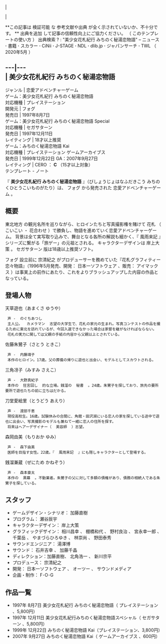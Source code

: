 |

|

**この記事は 検証可能  な  参考文献や出典  が全く示されていないか、不十分です。 ** 出典を追加  して記事の信頼性向上にご協力ください。  （
このテンプレートの使い方  ）  出典検索  ?  :  "美少女花札紀行 みちのく秘湯恋物語"  –  ニュース  **·** 書籍  **·**
スカラー  **·** CiNii  **·** J-STAGE  **·** NDL  **·** dlib.jp  **·** ジャパンサーチ
**·** TWL  （  2020年5月  ）  
  
---|---  
|  美少女花札紀行 みちのく秘湯恋物語  
---  
ジャンル  |  恋愛アドベンチャーゲーム   
ゲーム：美少女花札紀行 みちのく秘湯恋物語  
対応機種  |  プレイステーション   
開発元  |  フォグ   
発売日  |  1997年8月7日   
ゲーム：美少女花札紀行 みちのく秘湯恋物語 Special  
対応機種  |  セガサターン   
発売日  |  1997年12月11日   
レイティング  |  18才以上推奨   
ゲーム：みちのく秘湯恋物語 Kai  
対応機種  |  プレイステーション  ゲームアーカイブス   
発売日  |  1999年12月22日  GA：2007年9月27日   
レイティング  |  CERO  ：  **C** （15才以上対象）   
テンプレート  \-  ノート  
  
『 **美少女花札紀行 みちのく秘湯恋物語** 』（びしょうじょはなふだきこう みちのくひとうこいものがたり）は、  フォグ  から発売された
恋愛アドベンチャーゲーム  。

##  概要  

東北地方  の観光名所を巡りながら、ヒロインたちと写真撮影権を賭けて  花札  （  こいこい  ・  花合わせ
）で勝負し、物語を進めていく恋愛アドベンチャーゲーム。 背景は全て実写取り込みで、舞台となる各所の解説も細かく、『  風雨来記
』シリーズに繋がる「旅ゲー」の元祖とされる。 キャラクターデザインは  岸上大策  。  セガサターン  版は18歳以上推奨ソフト。

フォグ  設立前に  宗清紀之  がプロデューサーを務めていた『花札グラフィティー 恋々物語』（1996年5月発売、開発：  日本一ソフトウェア  、販売：
アイマックス  ）は事実上の前作にあたり、これをよりブラッシュアップした内容の作品となっている。

##  登場人物  

天草遊也（あまくさ ゆうや）

     声 -  のぐちあつし 
     主人公。  カメラマン  志望の大学生で、花札の家元の生まれ。写真コンテストの作品を撮るために東北を訪れているが、今回入選できなかった場合は家督を継がなければならない。 
     花札の実力に関しては父親の手紙の内容から父親以上とされている。 
佐藤朱鷺子（さとう ときこ）

     声 -  内藤靖子 
     本作のヒロイン。17歳。父の葬儀の帰りに遊也と出会い、モデルとしてスカウトされる。 
三角冴子（みすみ さえこ）

     声 -  大野真紀子 
     本作の  狂言回し  的な立場。銭溜の  秘書  。24歳。朱鷺子を探しており、旅先の要所要所で遊也たちの前に立ちはだかる。 
刀堂愛絵里（とうどう あえり）

     声 -  渡部千恵 
     現役高校生。16歳。試験休みの合間に、角館・田沢湖にいる恋人の家を探している途中で遊也に出会い、写真撮影のモデルも兼ねて一緒に恋人の住所を探す。 
     将来はヘアーデザイナー（  美容師  ）志望。 
森岡由美（もりおか ゆみ）

     声 -  森下由美 
     医師を目指す女性。22歳。『  風雨来記  』にも隠しキャラクターとして登場する。 
銭溜兼蔵（ぜにため かねぞう）

     声 -  森本豪太 
     本作の  黒幕  。不動業者。朱鷺子の父に対して多額の債権があり、債務の相続人である朱鷺子を探している。 

##  スタッフ  

  * ゲームデザイン・シナリオ：  加藤直樹 
  * プログラム：  瀬谷辰宇 
  * キャラクターデザイン：  岸上大策 
  * グラフィックデザイン：  相川昌幸  、  棚橋和代  、  野村良治  、  宮永幸一郎  、  千葉岳  、  やまづらひろゆき  、  林崇尚  、  野田泰秀 
  * サウンドエンジニア：  湯澤博 
  * サウンド：  石井吉幸  、  加藤千晶 
  * ディレクション：加藤直樹、  北角浩一  、  新川宗平 
  * プロデュース：  宗清紀之 
  * 開発：  日本一ソフトウェア  、  オーツー  、  サウンドメディア 
  * 企画・制作：  F･O･G 

##  作品一覧  

  * 1997年  8月7日  美少女花札紀行 みちのく秘湯恋物語（  プレイステーション  、5,800円） 
  * 1997年  12月11日  美少女花札紀行みちのく秘湯恋物語スペシャル（  セガサターン  、5,800円） 
  * 1999年  12月22日  みちのく秘湯恋物語 Kai（プレイステーション、3,800円） 
  * 2007年  9月27日  みちのく秘湯恋物語 Kai（  ゲームアーカイブス  、600円） 

